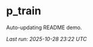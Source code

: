 # p_train

Auto-updating README demo.

<!--START_SECTION:status-->
_Last run: 2025-10-28 23:22 UTC_
<!--END_SECTION:status-->

















































































































































































































































































































































































































































































































































































































































































































































































































































































































































































































































































































































































































































































































































































































































































































































